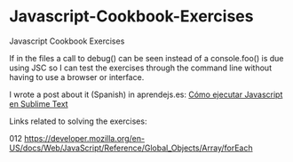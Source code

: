 # Javascript-Cookbook-Exercises
Javascript Cookbook Exercises

If in the files a call to debug() can be seen instead of a console.foo() is due using JSC so I can test the exercises through the command line without having to use a browser or interface.

I wrote a post about it (Spanish) in aprendejs.es:
<a href="http://wp.me/p77DAf-g">Cómo ejecutar Javascript en Sublime Text</a>

Links related to solving the exercises:

012
https://developer.mozilla.org/en-US/docs/Web/JavaScript/Reference/Global_Objects/Array/forEach